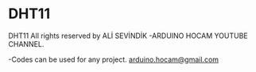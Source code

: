 # DHT11
DHT11
All rights reserved by ALİ SEVİNDİK -ARDUINO HOCAM YOUTUBE CHANNEL.

-Codes can be used for any project. arduino.hocam@gmail.com
